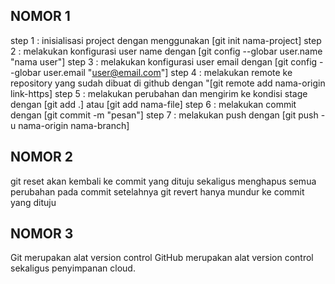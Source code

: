 ## NOMOR 1

step 1 : inisialisasi project dengan menggunakan [git init nama-project]
step 2 : melakukan konfigurasi user name dengan [git config --globar user.name "nama user"]
step 3 : melakukan konfigurasi user email dengan [git config --globar user.email "user@email.com"]
step 4 : melakukan remote ke repository yang sudah dibuat di github dengan "[git remote add nama-origin link-https]
step 5 : melakukan perubahan dan mengirim ke kondisi stage dengan [git add .] atau [git add nama-file]
step 6 : melakukan commit dengan [git commit -m "pesan"]
step 7 : melakukan push dengan [git push -u nama-origin nama-branch]

## NOMOR 2
git reset akan kembali ke commit yang dituju sekaligus menghapus semua perubahan pada commit setelahnya
git revert hanya mundur ke commit yang dituju

## NOMOR 3
Git merupakan alat version control
GitHub merupakan alat version control sekaligus penyimpanan cloud.